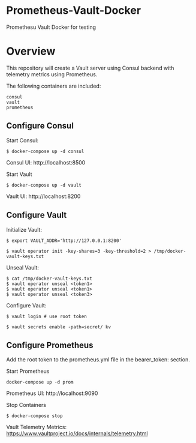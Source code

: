 # Prometheus-Vault-Docker
Promethesu Vault Docker for testing

# Overview

This repository will create a Vault server using Consul backend with telemetry metrics using Prometheus.

The following containers are included:

    consul
    vault
    prometheus

## Configure Consul

Start Consul:
```
$ docker-compose up -d consul
```
Consul UI: http://localhost:8500

Start Vault
```
$ docker-compose up -d vault
```

Vault UI: http://localhost:8200

## Configure Vault

Initialize Vault:
```
$ export VAULT_ADDR='http://127.0.0.1:8200'

$ vault operator init -key-shares=3 -key-threshold=2 > /tmp/docker-vault-keys.txt
```
Unseal Vault:
```
$ cat /tmp/docker-vault-keys.txt
$ vault operator unseal <token1> 
$ vault operator unseal <token1> 
$ vault operator unseal <token3> 
```
Configure Vault:
```
$ vault login # use root token

$ vault secrets enable -path=secret/ kv
```
## Configure Prometheus

Add the root token to the prometheus.yml file in the bearer_token: section.

Start Prometheus
```
docker-compose up -d prom
```
Prometheus UI: http://localhost:9090

Stop Containers
```
$ docker-compose stop
```
Vault Telemetry Metrics: https://www.vaultproject.io/docs/internals/telemetry.html
